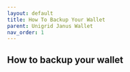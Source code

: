 ```yaml
---
layout: default
title: How To Backup Your Wallet
parent: Unigrid Janus Wallet
nav_order: 1
---
```


## How to backup your wallet
